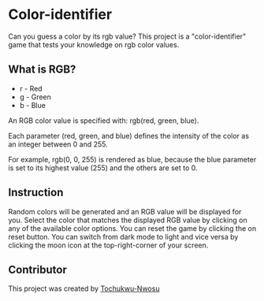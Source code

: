 # Color-identifier

Can you guess a color by its rgb value? This project is a "color-identifier" game that tests your knowledge on rgb color values.

## What is RGB?

- r - Red
- g - Green
- b - Blue

An RGB color value is specified with: rgb(red, green, blue).

Each parameter (red, green, and blue) defines the intensity of the color as an integer between 0 and 255.

For example, rgb(0, 0, 255) is rendered as blue, because the blue parameter is set to its highest value (255) and the others are set to 0.

## Instruction

Random colors will be generated and an RGB value will be displayed for you.
Select the color that matches the displayed RGB value by clicking on any of the available color options.
You can reset the game by clicking the on reset button.
You can switch from dark mode to light and vice versa by clicking the moon icon at the top-right-corner of your screen.

## Contributor

This project was created by [Tochukwu-Nwosu](https://github.com/Tochukwu-Nwosu)

